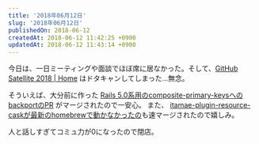 ```yaml
---
title: '2018年06月12日'
slug: '2018年06月12日'
publishedOn: 2018-06-12
createdAt: 2018-06-12 11:42:25 +0900
updatedAt: 2018-06-12 11:43:14 +0900
---
```

今日は、一日ミーティングや面談でほぼ席に居なかった。そして、[GitHub Satellite 2018 | Home](https://githubsatellite.com/) はドタキャンしてしまった…無念。

そういえば、大分前に作った [Rails 5.0系用のcomposite-primary-keysへのbackportのPR](https://github.com/composite-primary-keys/composite_primary_keys/pull/436) がマージされたので一安心。 また、 [itamae-plugin-resource-caskが最新のhomebrewで動かなかったの](https://github.com/k0kubun/itamae-plugin-resource-cask/pull/7)も速マージされたので嬉しみ。

人と話しすぎてコミュ力が0になったので閉店。
